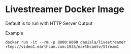 # Livestreamer Docker Image

Default is to run with HTTP Server Output

Example

```
docker run -it --rm -p 8000:8000 danisla/livestreamer rtmp://video1.earthcam.com:1935/earthcamtv/Stream1
```
